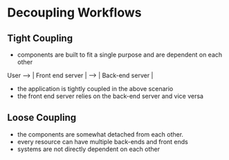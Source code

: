 # Decoupling Workflows

## Tight Coupling
- components are built to fit a single purpose and are dependent on each other

User --> | Front end server | --> | Back-end server |


- the application is tightly coupled in the above scenario
- the front end server relies on the back-end server and vice versa

## Loose Coupling
- the components are somewhat detached from each other.
- every resource can have multiple back-ends and front ends
- systems are not directly dependent on each other
